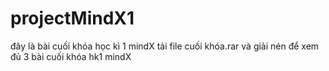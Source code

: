 # projectMindX1
đây là bài cuối khóa học kì 1 mindX
tải file cuối khóa.rar và giải nén để xem đủ 3 bài cuối khóa hk1 mindX
